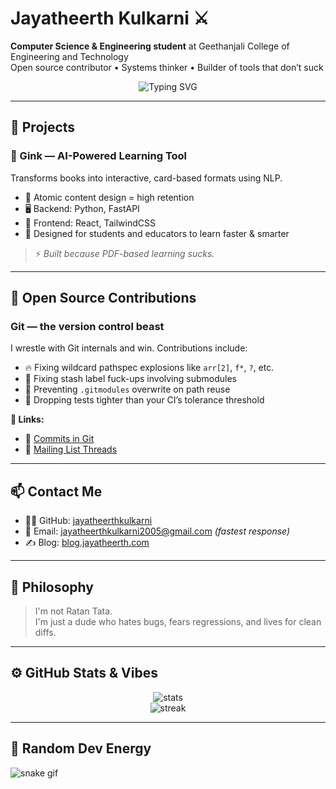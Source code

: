 # Jayatheerth Kulkarni ⚔️

**Computer Science & Engineering student** at Geethanjali College of Engineering and Technology  
Open source contributor • Systems thinker • Builder of tools that don’t suck

<p align="center">
  <img src="https://readme-typing-svg.herokuapp.com?font=Fira+Code&weight=500&size=22&pause=1000&color=00F7FF&center=true&vCenter=true&width=450&lines=I+fix+edge+case+bugs+in+Git.;I+break+shit+to+understand+it.;Clean+diffs+or+die+trying." alt="Typing SVG" />
</p>

---

## 🚀 Projects

### 🧠 Gink — AI-Powered Learning Tool  
Transforms books into interactive, card-based formats using NLP.

- 🧩 Atomic content design = high retention  
- 🖥️ Backend: Python, FastAPI  
- 🎨 Frontend: React, TailwindCSS  
- 🧪 Designed for students and educators to learn faster & smarter

> ⚡ *Built because PDF-based learning sucks.*

---

## 🧷 Open Source Contributions

### Git — the version control beast  
I wrestle with Git internals and win. Contributions include:

- 🔥 Fixing wildcard pathspec explosions like `arr[2]`, `f*`, `?`, etc.
- 🧹 Fixing stash label fuck-ups involving submodules
- 🧱 Preventing `.gitmodules` overwrite on path reuse
- 🧪 Dropping tests tighter than your CI’s tolerance threshold

**🔗 Links:**

- 📜 [Commits in Git](https://github.com/git/git/commits/master/?author=jayatheerthkulkarni)
- 🧵 [Mailing List Threads](https://lore.kernel.org/git/?q=jayatheerthkulkarni)

---

## 📫 Contact Me

- 🧑‍💻 GitHub: [jayatheerthkulkarni](https://github.com/jayatheerthkulkarni)
- 📧 Email: jayatheerthkulkarni2005@gmail.com *(fastest response)*
- ✍️ Blog: [blog.jayatheerth.com](https://blog.jayatheerth.com)

---

## 🧘 Philosophy

> I'm not Ratan Tata.  
> I'm just a dude who hates bugs, fears regressions, and lives for clean diffs.

---

## ⚙️ GitHub Stats & Vibes

<p align="center">
  <img src="https://github-readme-stats.vercel.app/api?username=jayatheerthkulkarni&show_icons=true&theme=tokyonight&hide_border=true" alt="stats" />
  <br>
  <img src="https://streak-stats.demolab.com?user=jayatheerthkulkarni&theme=tokyonight&hide_border=true" alt="streak" />
</p>

---

## 🐍 Random Dev Energy

![snake gif](https://github.com/jayatheerthkulkarni/jayatheerthkulkarni/blob/output/github-contribution-grid-snake.svg)
